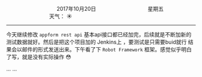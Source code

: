 &nbsp;&nbsp;&nbsp;&nbsp;&nbsp;&nbsp;&nbsp;&nbsp;&nbsp;&nbsp;&nbsp;&nbsp;&nbsp;&nbsp;&nbsp;&nbsp;&nbsp;&nbsp;
&nbsp;&nbsp;&nbsp;&nbsp;&nbsp;&nbsp;&nbsp;&nbsp;&nbsp;&nbsp;&nbsp;&nbsp;&nbsp;&nbsp;           2017年10月20日
&nbsp;&nbsp;&nbsp;&nbsp;&nbsp;&nbsp;&nbsp;&nbsp;&nbsp;&nbsp;&nbsp;&nbsp;&nbsp;&nbsp;&nbsp;&nbsp;&nbsp;&nbsp;
&nbsp;&nbsp;&nbsp;&nbsp;&nbsp;&nbsp;&nbsp;&nbsp;&nbsp;&nbsp;&nbsp;&nbsp;&nbsp;&nbsp;                星期五
&nbsp;&nbsp;&nbsp;&nbsp;&nbsp;&nbsp;&nbsp;&nbsp;&nbsp;&nbsp;&nbsp;&nbsp;&nbsp;&nbsp;&nbsp;&nbsp;&nbsp;&nbsp;
&nbsp;&nbsp;&nbsp;&nbsp;&nbsp;&nbsp;&nbsp;&nbsp;&nbsp;&nbsp;&nbsp;&nbsp;&nbsp;&nbsp;&nbsp;&nbsp;&nbsp;&nbsp;
&nbsp;&nbsp;&nbsp;&nbsp;&nbsp;&nbsp;&nbsp;&nbsp;&nbsp;                                       天气： :sunny:
***        
          
今天继续修改 `appform rest api` 基本api接口都已经加完，后续就是不断加新的测试数据就好。然后是把这个项目加的 Jenkins上 ，要测试是只需要buid就行
结果会以邮件的形式发送出来。下午看了下 `Robot Framework` 框架。感觉似乎明白了写，就是没有实际操作 :flushed:

... ...
